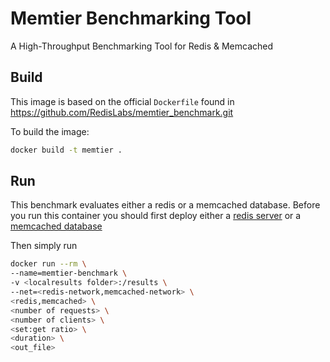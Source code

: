 # Memtier Benchmarking Tool
A High-Throughput Benchmarking Tool for Redis & Memcached

## Build
This image is based on the official `Dockerfile` found in https://github.com/RedisLabs/memtier_benchmark.git

To build the image:
```bash
docker build -t memtier .
```

## Run
This benchmark evaluates either a redis or a memcached database. Before you run this container you should first deploy either a [redis server]([../redis) or a [memcached database](../memcached)

Then simply run
```bash
docker run --rm \
--name=memtier-benchmark \
-v <localresults folder>:/results \
--net=<redis-network,memcached-network> \
<redis,memcached> \
<number of requests> \
<number of clients> \
<set:get ratio> \
<duration> \
<out_file>